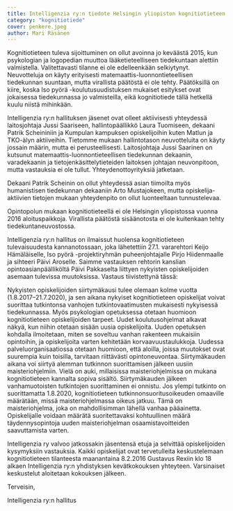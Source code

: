 ```yaml
---
title: Intelligenzia ry:n tiedote Helsingin yliopiston kognitiotieteen tilasta
category: "kognitiotiede"
cover: penkere.jpeg
author: Mari Räsänen
---
```


Kognitiotieteen tuleva sijoittuminen on ollut avoinna jo keväästä 2015, kun psykologian ja logopedian muuttoa lääketieteelliseen tiedekuntaan alettiin valmistella. Valitettavasti tilanne ei ole edelleenkään selkiytynyt. Neuvotteluja on käyty erityisesti matemaattis-luonnontieteellisen tiedekunnan suuntaan, mutta virallista päätöstä ei ole tehty. Päätöksillä on kiire, koska Iso pyörä -koulutusuudistuksen mukaiset esitykset ovat jokaisessa tiedekunnassa jo valmisteilla, eikä kognitiotiede tällä hetkellä kuulu niistä mihinkään.

Intelligenzia ry:n hallituksen jäsenet ovat olleet aktiivisesti yhteydessä laitosjohtaja Jussi Saariseen, hallintopäällikkö Laura Tuomiseen, dekaani Patrik Scheininiin ja Kumpulan kampuksen opiskelijoihin kuten Matlun ja TKO-älyn aktiiveihin. Tietomme mukaan hallintotason neuvotteluita on käyty jossain määrin, mutta ei perusteellisesti. Laitosjohtaja Jussi Saarinen on kutsunut matemaattis-luonnontieteellisen tiedekunnan dekaanin, varadekaanin ja tietojenkäsittelytieteiden laitoksen johtajan neuvonpitoon, mutta vastauksia ei ole tullut. Yhteydenottoyrityksiä jatketaan.

Dekaani Patrik Scheinin on ollut yhteydessä asian tiimoilta myös humanistisen tiedekunnan dekaaniin Arto Mustajokeen, mutta opiskelija-aktiivien tietojen mukaan yhteydenpito on ollut luonteeltaan tunnustelevaa.

Opintopolun mukaan kognitiotieteellä ei ole Helsingin yliopistossa vuonna 2016 aloituspaikkoja. Virallista päätöstä sisäänotosta ei ole kuitenkaan tehty tiedekuntaneuvostossa.

Intelligenzia ry:n hallitus on ilmaissut huolensa kognitiotieteen tulevaisuudesta kannanotossaan, joka lähetettiin 27.1. vararehtori Keijo Hämäläiselle, Iso pyörä -projektiryhmän puheenjohtajalle Pirjo Hiidenmaalle ja sihteeri Päivi Aroselle. Saimme vastauksen rehtorin kanslian opintoasianpäälliköltä Päivi Pakkaselta liittyen nykyisten opiskelijoiden asemaan tulevissa muutoksissa. Vastaus tiivistettynä tässä:

Nykyisten opiskelijoiden siirtymäkausi tulee olemaan kolme vuotta (1.8.2017–21.7.2020), ja sen aikana nykyiset kognitiotieteen opiskelijat voivat suorittaa tutkintonsa vanhojen tutkintovaatimusten mukaisesti nykyisessä tiedekunnassa. Myös psykologian opetuksessa otetaan huomioon kognitiotieteen opiskelijoiden tarpeet.
Uudet koulutusohjelmat alkavat näkyä, kun niihin otetaan sisään uusia opiskelijoita. Uuden opetuksen kohdalla ilmoitetaan, miten se soveltuu vanhan rakenteen mukaisiin opintoihin, ja opiskelijoita varten kehitetään korvaavuustaulukkoja. Uudessa palveluorganisaatiossa otetaan huomioon, että aloilla, joissa muutokset ovat suurempia kuin toisilla, tarvitaan riittävästi opintoneuvontaa.
Siirtymäkauden aikana voi siirtyä alemman tutkinnon suorittamisen jälkeen uusiin maisteriohjelmiin. Vielä on auki, millaisissa maisteriohjelmissa on mukana kognitiotieteen kannalta sopiva sisältö.
Siirtymäkauden jälkeen vanhamuotoisten tutkintojen suorittaminen ei onnistu. Jos ylempi tutkinto on suorittamatta 1.8.2020, kognitiotieteen tutkinnonsuoritusoikeuden omaaville määrätään, missä maisteriohjelmassa oikeus jatkuu. Tämä on maisteriohjelma, joka on mahdollisimman lähellä vanhaa pääainetta. Opiskelijalle voidaan määrätä suoritettavaksi kohtuullinen määrä täydennysopintoja uuden maisteriohjelman osaamistavoitteiden saavuttamista varten.

Intelligenzia ry valvoo jatkossakin jäsentensä etuja ja selvittää opiskelijoiden kysymyksiin vastauksia. Kaikki opiskelijat ovat tervetulleita keskustelemaan kognitiotieteen tilanteesta maanantaina 8.2.2016 Gustavus Rexiin klo 18 alkaen Intelligenzia ry:n yhdistyksen kevätkokouksen yhteyteen. Varsinaiset keskustelut aloitetaan kokouksen jälkeen.

Terveisin,

Intelligenzia ry:n hallitus
